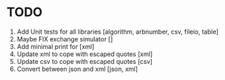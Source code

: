 # TODO

1) Add Unit tests for all libraries				[algorithm, arbnumber, csv, fileio, table]
2) Maybe FIX exchange simulator					[]
3) Add minimal print for						[xml]
4) Update xml to cope with escaped quotes		[xml]
5) Update csv to cope with escaped quotes		[csv]
6) Convert between json and xml					[json, xml]

